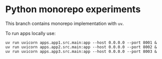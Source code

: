 # Python monorepo experiments

This branch contains monorepo implementation with `uv`.

To run apps locally use:

```
uv run uvicorn apps.app1.src.main:app --host 0.0.0.0 --port 8001 &
uv run uvicorn apps.app2.src.main:app --host 0.0.0.0 --port 8002 &
uv run uvicorn apps.app3.src.main:app --host 0.0.0.0 --port 8003 &
```
